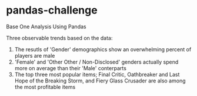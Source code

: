 # pandas-challenge
Base One Analysis Using Pandas

Three observable trends based on the data:
1) The resutls of 'Gender' demographics show an overwhelming percent of players are male 
2) 'Female' and 'Other Other / Non-Disclosed' genders actually spend more on average than their 'Male' conterparts
3) The top three most popular items; Final Critic, Oathbreaker and Last Hope of the Breaking Storm, and Fiery Glass Crusader are also among the most profitable items